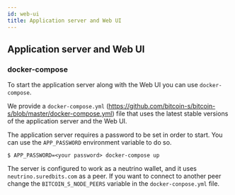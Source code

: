 ```yaml
---
id: web-ui
title: Application server and Web UI
---
```


## Application server and Web UI

### docker-compose 

To start the application server along with the Web UI you can use `docker-compose`.

We provide a `docker-compose.yml` (https://github.com/bitcoin-s/bitcoin-s/blob/master/docker-compose.yml) file that uses the latest stable versions of the application server and the Web UI.

The application server requires a password to be set in order to start. You can use the `APP_PASSWORD` environment variable to do so.

```shell
$ APP_PASSWORD=<your password> docker-compose up
```

The server is configured to work as a neutrino wallet, and it uses `neutrino.suredbits.com` as a peer. 
If you want to connect to another peer change the `BITCOIN_S_NODE_PEERS` variable in the `docker-conpose.yml` file. 
